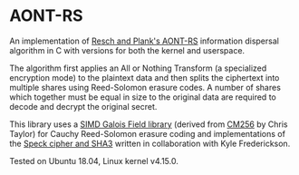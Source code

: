 # AONT-RS
An implementation of [Resch and Plank's AONT-RS](https://www.usenix.org/legacy/event/fast11/tech/full_papers/Resch.pdf) information dispersal algorithm in C with versions for both the kernel and userspace. 

The algorithm first applies an All or Nothing Transform (a specialized encryption mode) to the plaintext data and then splits the ciphertext into multiple shares using Reed-Solomon erasure codes. A number of shares which together must be equal in size to the original data are required to decode and decrypt the original secret.

This library uses a [SIMD Galois Field library](https://github.com/atbarker/GaloisField-SIMD) (derived from [CM256](https://github.com/catid/cm256) by Chris Taylor) for Cauchy Reed-Solomon erasure coding and implementations of the [Speck cipher and SHA3](https://github.com/kyle-fredrickson/artifice-crypto) written in collaboration with Kyle Frederickson.

Tested on Ubuntu 18.04, Linux kernel v4.15.0.
